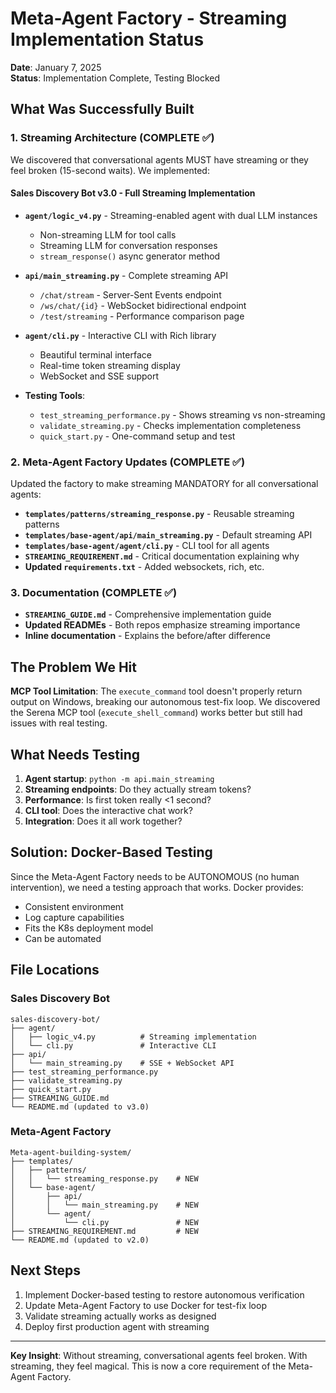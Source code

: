 # Meta-Agent Factory - Streaming Implementation Status

**Date**: January 7, 2025  
**Status**: Implementation Complete, Testing Blocked

## What Was Successfully Built

### 1. Streaming Architecture (COMPLETE ✅)

We discovered that conversational agents MUST have streaming or they feel broken (15-second waits). We implemented:

#### Sales Discovery Bot v3.0 - Full Streaming Implementation
- **`agent/logic_v4.py`** - Streaming-enabled agent with dual LLM instances
  - Non-streaming LLM for tool calls
  - Streaming LLM for conversation responses
  - `stream_response()` async generator method
  
- **`api/main_streaming.py`** - Complete streaming API
  - `/chat/stream` - Server-Sent Events endpoint
  - `/ws/chat/{id}` - WebSocket bidirectional endpoint
  - `/test/streaming` - Performance comparison page
  
- **`agent/cli.py`** - Interactive CLI with Rich library
  - Beautiful terminal interface
  - Real-time token streaming display
  - WebSocket and SSE support

- **Testing Tools**:
  - `test_streaming_performance.py` - Shows streaming vs non-streaming
  - `validate_streaming.py` - Checks implementation completeness
  - `quick_start.py` - One-command setup and test

### 2. Meta-Agent Factory Updates (COMPLETE ✅)

Updated the factory to make streaming MANDATORY for all conversational agents:

- **`templates/patterns/streaming_response.py`** - Reusable streaming patterns
- **`templates/base-agent/api/main_streaming.py`** - Default streaming API
- **`templates/base-agent/agent/cli.py`** - CLI tool for all agents
- **`STREAMING_REQUIREMENT.md`** - Critical documentation explaining why
- **Updated `requirements.txt`** - Added websockets, rich, etc.

### 3. Documentation (COMPLETE ✅)

- **`STREAMING_GUIDE.md`** - Comprehensive implementation guide
- **Updated READMEs** - Both repos emphasize streaming importance
- **Inline documentation** - Explains the before/after difference

## The Problem We Hit

**MCP Tool Limitation**: The `execute_command` tool doesn't properly return output on Windows, breaking our autonomous test-fix loop. We discovered the Serena MCP tool (`execute_shell_command`) works better but still had issues with real testing.

## What Needs Testing

1. **Agent startup**: `python -m api.main_streaming`
2. **Streaming endpoints**: Do they actually stream tokens?
3. **Performance**: Is first token really <1 second?
4. **CLI tool**: Does the interactive chat work?
5. **Integration**: Does it all work together?

## Solution: Docker-Based Testing

Since the Meta-Agent Factory needs to be AUTONOMOUS (no human intervention), we need a testing approach that works. Docker provides:
- Consistent environment
- Log capture capabilities  
- Fits the K8s deployment model
- Can be automated

## File Locations

### Sales Discovery Bot
```
sales-discovery-bot/
├── agent/
│   ├── logic_v4.py          # Streaming implementation
│   └── cli.py               # Interactive CLI
├── api/
│   └── main_streaming.py    # SSE + WebSocket API
├── test_streaming_performance.py
├── validate_streaming.py
├── quick_start.py
├── STREAMING_GUIDE.md
└── README.md (updated to v3.0)
```

### Meta-Agent Factory
```
Meta-agent-building-system/
├── templates/
│   ├── patterns/
│   │   └── streaming_response.py    # NEW
│   └── base-agent/
│       ├── api/
│       │   └── main_streaming.py    # NEW
│       └── agent/
│           └── cli.py               # NEW
├── STREAMING_REQUIREMENT.md         # NEW
└── README.md (updated to v2.0)
```

## Next Steps

1. Implement Docker-based testing to restore autonomous verification
2. Update Meta-Agent Factory to use Docker for test-fix loop
3. Validate streaming actually works as designed
4. Deploy first production agent with streaming

---

**Key Insight**: Without streaming, conversational agents feel broken. With streaming, they feel magical. This is now a core requirement of the Meta-Agent Factory.